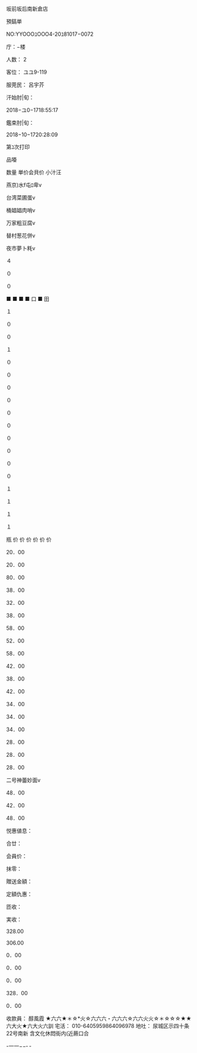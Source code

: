 坂前坂后南新倉店

預鎬単

NO:YYOOOﾕOOO4-20ﾕ81017−0072

庁：−楼

人数： 2

客位： ユユ9-119

服莞民： 呂宇芥

汗始肘|旬：

2018−ユ0−1718:55:17

鑑束肘|旬：

2018−10−1720:28:09

第ﾕ次打印

品唖

数量 単价会貝价 小汁汪

燕京)水f屯ﾛ卑v

台湾菜圃蛋v

桶娼娼肉哨v

万家粗豆腐v

替村葱花併v

夜市夢卜粍v

４

０

０

■
■
■
■
口
■
田

１

０

０

１

０

０

０

０

０

０

０

０

０

０

１

１

１

１

瓶
价
价
价
价
价
价

20．00

20．00

80．00

38．00

32．00

38．00

58．00

52．00

58．00

42．00

38．00

42．00

34．00

34．00

34．00

28．00

28．00

28．00

二号神蕾妙面v

48．00

42．00

48．00

悦惠値息：

合廿：

会員价：

抹零：

贈送金額：

定額仇惠：

匝收：

実收：

328.00

306.00

0．00

0．00

0．00

328．00

0．00

收款員： 醇風霞
★六六★＊☆*火☆六六六・六六六☆六六火火☆＊☆☆☆★★六大火★六大火六訓
宅活： 010-6405959864096978
地吐： 尿城区示四十条22号南新
含文化休悶街内(近蕨口合

-一一−−‐ ‐

